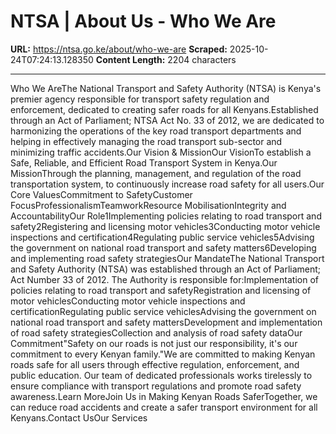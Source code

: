# NTSA | About Us - Who We Are

**URL:** https://ntsa.go.ke/about/who-we-are
**Scraped:** 2025-10-24T07:24:13.128350
**Content Length:** 2204 characters

---

Who We AreThe National Transport and Safety Authority (NTSA) is Kenya's premier agency responsible for transport safety regulation and enforcement, dedicated to creating safer roads for all Kenyans.Established through an Act of Parliament; NTSA Act No. 33 of 2012, we are dedicated to harmonizing the operations of the key road transport departments and helping in effectively managing the road transport sub-sector and minimizing traffic accidents.Our Vision & MissionOur VisionTo establish a Safe, Reliable, and Efficient Road Transport System in Kenya.Our MissionThrough the planning, management, and regulation of the road transportation system, to continuously increase road safety for all users.Our Core ValuesCommitment to SafetyCustomer FocusProfessionalismTeamworkResource MobilisationIntegrity and AccountabilityOur Role1Implementing policies relating to road transport and safety2Registering and licensing motor vehicles3Conducting motor vehicle inspections and certification4Regulating public service vehicles5Advising the government on national road transport and safety matters6Developing and implementing road safety strategiesOur MandateThe National Transport and Safety Authority (NTSA) was established through an Act of Parliament; Act Number 33 of 2012. The Authority is responsible for:Implementation of policies relating to road transport and safetyRegistration and licensing of motor vehiclesConducting motor vehicle inspections and certificationRegulating public service vehiclesAdvising the government on national road transport and safety mattersDevelopment and implementation of road safety strategiesCollection and analysis of road safety dataOur Commitment"Safety on our roads is not just our responsibility, it's our commitment to every Kenyan family."We are committed to making Kenyan roads safe for all users through effective regulation, enforcement, and public education. Our team of dedicated professionals works tirelessly to ensure compliance with transport regulations and promote road safety awareness.Learn MoreJoin Us in Making Kenyan Roads SaferTogether, we can reduce road accidents and create a safer transport environment for all Kenyans.Contact UsOur Services